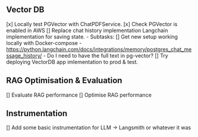 
## Vector DB
[x] Locally test PGVector with ChatPDFService.
[x] Check PGVector is enabled in AWS
[] Replace chat history implementation Langchain implementation for saving state. 
    - Subtasks:
        [] Get new setup working locally with Docker-compose 
    - https://python.langchain.com/docs/integrations/memory/postgres_chat_message_history/
    - Do I need to have the full text in pg-vector?
[] Try deploying VectorDB app imlementation to prod & test.


## RAG Optimisation & Evaluation 
[] Evaluate RAG performance 
[] Optimise RAG performance 


## Instrumentation
[] Add some basic instrumentation for LLM -> Langsmith or whatever it was 
